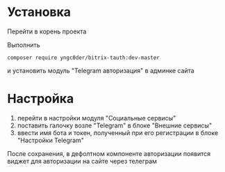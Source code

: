 # Установка

Перейти в корень проекта

Выполнить
```
composer require yngc0der/bitrix-tauth:dev-master
```
и установить модуль "Telegram авторизация" в админке сайта

# Настройка
1. перейти в настройки модуля "Социальные сервисы"
2. поставить галочку возле "Telegram" в блоке "Внешние сервисы"
3. ввести имя бота и токен, полученный при его регистрации в блоке "Настройки Telegram"

После сохранения, в дефолтном компоненте авторизации появится виджет для авторизации на сайте через телеграм
